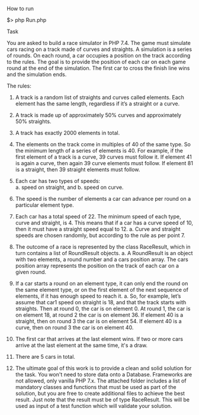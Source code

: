 How to run

$> php Run.php

Task

You are asked to build a race simulator in PHP 7.4. The game must simulate cars racing on a track made of curves and straights. A simulation is a series of rounds. On each round, a car occupies a position on the track according to the rules. The goal is to provide the position of each car on each game round at the end of the simulation. The first car to cross the finish line wins and the simulation ends.

The rules:
1.	A track is a random list of straights and curves called elements. Each element has the same length, regardless if it’s a straight or a curve.

2.	A track is made up of approximately 50% curves and approximately 50% straights.

3.	A track has exactly 2000 elements in total.

4.	The elements on the track come in multiples of 40 of the same type. So the minimum length of a series of elements is 40. For example, if the first element of a track is a curve, 39 curves must follow it. If element 41 is again a curve, then again 39 curve elements must follow. If element 81 is a straight, then 39 straight elements must follow.

5.	Each car has two types of speeds:   
    a. speed on straight, and 
    b. speed on curve. 
   
6.	The speed is the number of elements a car can advance per round on a particular element type.

7.	Each car has a total speed of 22. The minimum speed of each type, curve and straight, is 4. This means that if a car has a curve speed of 10, then it must have a straight speed equal to 12.
    		a. Curve and straight speeds are chosen randomly, but according to the rule as per point 7.

8.	The outcome of a race is represented by the class RaceResult, which in turn contains a list of RoundResult objects. 
    a. A RoundResult is an object with two elements, a round number and a cars position array. The cars position array represents the position on the track of each car on a given round.

9.	If a car starts a round on an element type, it can only end the round on the same element type, or on the first element of the next sequence of elements, if it has enough speed to reach it.
    a. So, for example, let’s assume that car1 speed on straight is 18, and that the track starts with straights. Then at round 0, the car is on element 0. At round 1, the car is on element 18, at round 2 the car is on element 36. If element 40 is a straight, then on round 3 the car is on element 54. If element 40 is a curve, then on round 3 the car is on element 40.

10.	The first car that arrives at the last element wins. If two or more cars arrive at the last element at the same time, it's a draw.

11.	There are 5 cars in total.

12.	The ultimate goal of this work is to provide a clean and solid solution for the task. You won't need to store data onto a Database. Frameworks are not allowed, only vanilla PHP 7.x. The attached folder includes a list of mandatory classes and functions that must be used as part of the solution, but you are free to create additional files to achieve the best result. Just note that the result must be of type RaceResult. This will be used as input of a test function which will validate your solution.

